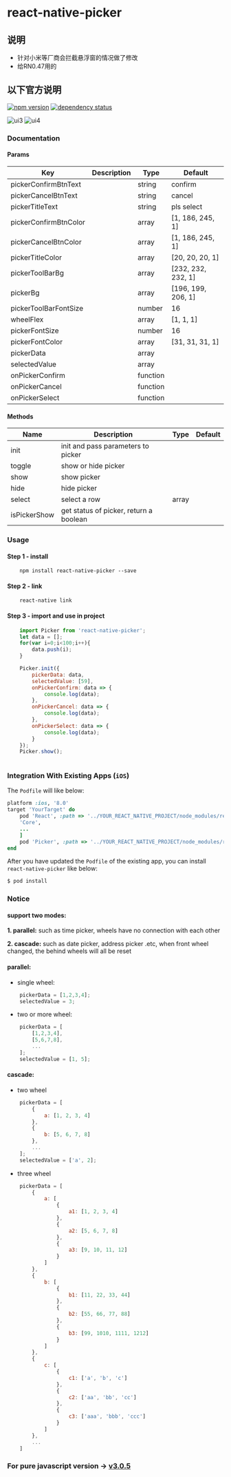 # react-native-picker

## 说明
- 针对小米等厂商会拦截悬浮窗的情况做了修改
- 给RN0.47用的

## 以下官方说明

[![npm version](https://img.shields.io/npm/v/react-native-picker.svg?style=flat-square)](https://www.npmjs.com/package/react-native-picker) <a href="https://david-dm.org/beefe/react-native-picker"><img src="https://david-dm.org/beefe/react-native-picker.svg?style=flat-square" alt="dependency status"></a>   

![ui3](./doc/ui3.jpg)
![ui4](./doc/ui4.jpg)

### Documentation

#### Params

|Key | Description | Type | Default|
| --- | ----------- | ---- | ------ |
|pickerConfirmBtnText  |            |string  |confirm            |
|pickerCancelBtnText   |            |string  |cancel             |
|pickerTitleText       |            |string  |pls select         |
|pickerConfirmBtnColor |            |array   |[1, 186, 245, 1]   |
|pickerCancelBtnColor  |            |array   |[1, 186, 245, 1]   |
|pickerTitleColor      |            |array   |[20, 20, 20, 1]    |
|pickerToolBarBg       |            |array   |[232, 232, 232, 1] |
|pickerBg              |            |array   |[196, 199, 206, 1] |
|pickerToolBarFontSize |            |number  |16                 |
|wheelFlex             |            |array   |[1, 1, 1]          |
|pickerFontSize        |            |number  |16                 |
|pickerFontColor       |            |array   |[31, 31, 31, 1]    |
|pickerData            |            |array   |                   |
|selectedValue         |            |array   |                   |
|onPickerConfirm       |            |function|                   |
|onPickerCancel        |            |function|                   |
|onPickerSelect        |            |function|                   |

#### Methods

|Name | Description | Type | Default|
| --- | ----------- | ---- | ------ |
|init         |init and pass parameters to picker      |     |   |
|toggle       |show or hide picker                     |     |   |
|show         |show picker                             |     |   |
|hide         |hide picker                             |     |   |
|select       |select a row                            |array|   |
|isPickerShow |get status of picker, return a boolean  |     |   |


### Usage

#### Step 1 - install

```
	npm install react-native-picker --save
```

#### Step 2 - link

```
	react-native link
```

#### Step 3 - import and use in project

```javascript
    import Picker from 'react-native-picker';
    let data = [];
    for(var i=0;i<100;i++){
        data.push(i);
    }

    Picker.init({
        pickerData: data,
        selectedValue: [59],
        onPickerConfirm: data => {
            console.log(data);
        },
        onPickerCancel: data => {
            console.log(data);
        },
        onPickerSelect: data => {
            console.log(data);
        }
    });
    Picker.show();
	
```

### Integration With Existing Apps (`iOS`)
The `Podfile` will like below:
``` ruby
platform :ios, '8.0'
target 'YourTarget' do
    pod 'React', :path => '../YOUR_REACT_NATIVE_PROJECT/node_modules/react-native', :subspecs => [
    'Core',
    ...
    ]
    pod 'Picker', :path => '../YOUR_REACT_NATIVE_PROJECT/node_modules/react-native-picker'
end
```
After you have updated the `Podfile` of the existing app, you can install `react-native-picker` like below:
``` bash
$ pod install
```

### Notice

#### support two modes:

<b>1. parallel:</b> such as time picker, wheels have no connection with each other

<b>2. cascade:</b> such as date picker, address picker .etc, when front wheel changed, the behind wheels will all be reset

#### parallel:

- single wheel:

```javascript
	pickerData = [1,2,3,4];
	selectedValue = 3;
```

- two or more wheel:

```javascript
	pickerData = [
		[1,2,3,4],
		[5,6,7,8],
		...
	];
	selectedValue = [1, 5];
```

#### cascade:

- two wheel

```javascript
    pickerData = [
        {
            a: [1, 2, 3, 4]
        },
        {
            b: [5, 6, 7, 8]
        },
        ...
    ];
    selectedValue = ['a', 2];
```

- three wheel

```javascript
    pickerData = [
        {
            a: [
                {
                    a1: [1, 2, 3, 4]
                },
                {
                    a2: [5, 6, 7, 8]
                },
                {
                    a3: [9, 10, 11, 12]
                }
            ]
        },
        {
            b: [
                {
                    b1: [11, 22, 33, 44]
                },
                {
                    b2: [55, 66, 77, 88]
                },
                {
                    b3: [99, 1010, 1111, 1212]
                }
            ]
        },
        {
            c: [
                {
                    c1: ['a', 'b', 'c']
                },
                {
                    c2: ['aa', 'bb', 'cc']
                },
                {
                    c3: ['aaa', 'bbb', 'ccc']
                }
            ]
        },
        ...
    ]
```

### For pure javascript version -> [v3.0.5](https://github.com/beefe/react-native-picker/tree/pure-javascript-version)
